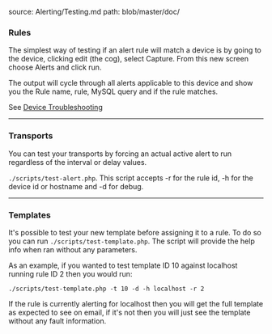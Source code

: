source: Alerting/Testing.md
path: blob/master/doc/

### Rules

The simplest way of testing if an alert rule will match a device is by
going to the device, clicking edit (the cog), select Capture. From
this new screen choose Alerts and click run.

The output will cycle through all alerts applicable to this device and
show you the Rule name, rule, MySQL query and if the rule matches.

See [Device Troubleshooting](../Support/Device-Troubleshooting.md)

---

### Transports

You can test your transports by forcing an actual active alert to run
regardless of the interval or delay values.

`./scripts/test-alert.php`. This script accepts -r for the rule id, -h
for the device id or hostname and -d for debug.

---

### Templates

It's possible to test your new template before assigning it to a
rule. To do so you can run `./scripts/test-template.php`. The script
will provide the help info when ran without any parameters.

As an example, if you wanted to test template ID 10 against localhost
running rule ID 2 then you would run:

`./scripts/test-template.php -t 10 -d -h localhost -r 2`

If the rule is currently alerting for localhost then you will get the
full template as expected to see on email, if it's not then you will
just see the template without any fault information.
